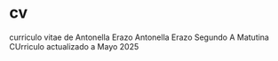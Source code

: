 # cv
curriculo vitae de Antonella Erazo
Antonella Erazo
Segundo A Matutina 
CUrriculo actualizado a Mayo 2025
